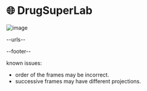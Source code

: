# 🌐 DrugSuperLab

![image](https://github.com/kamangir/assets/blob/main/blue-geo/DrugSuperLab.png?raw=true)

--urls--

--footer--

known issues:
- order of the frames may be incorrect.
- successive frames may have different projections.